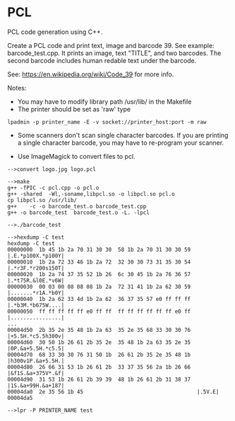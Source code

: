 # PCL
PCL code generation using C++.

Create a PCL code and print text, image and barcode 39. See example: barcode_test.cpp. It prints an image, text "TITLE", and two barcodes. The second barcode includes human redable text under the barcode.

See: https://en.wikipedia.org/wiki/Code_39 for more info.

Notes:
* You may have to modify library path /usr/lib/ in the Makefile
* The printer should be set as 'raw' type

```
lpadmin -p printer_name -E -v socket://printer_host:port -m raw
```
* Some scanners don't scan single character barcodes. If you are printing a single character barcode, you may have to re-program your scanner.

* Use ImageMagick to convert files to pcl.

```
-->convert logo.jpg logo.pcl
```

```
-->make
g++ -fPIC -c pcl.cpp -o pcl.o 
g++ -shared  -Wl,-soname,libpcl.so -o libpcl.so pcl.o 
cp libpcl.so /usr/lib/
g++    -c -o barcode_test.o barcode_test.cpp
g++ -o barcode_test  barcode_test.o -L. -lpcl 
```

```
-->./barcode_test
```

```
-->hexdump -C test
hexdump -C test
00000000  1b 45 1b 2a 70 31 30 30  58 1b 2a 70 31 30 30 59  |.E.*p100X.*p100Y|
00000010  1b 2a 72 33 46 1b 2a 72  32 30 30 73 31 35 30 54  |.*r3F.*r200s150T|
00000020  1b 2a 74 37 35 52 1b 26  6c 30 45 1b 2a 76 36 57  |.*t75R.&l0E.*v6W|
00000030  00 03 00 08 08 08 1b 2a  72 31 41 1b 2a 62 30 59  |.......*r1A.*b0Y|
00000040  1b 2a 62 33 4d 1b 2a 62  36 37 35 57 e0 ff ff ff  |.*b3M.*b675W....|
00000050  ff ff ff ff ff e0 ff ff  ff ff ff ff ff ff e0 ff  |................|
...
00004d50  2b 35 2e 35 48 1b 2a 63  35 2e 35 68 33 30 30 76  |+5.5H.*c5.5h300v|
00004d60  30 50 1b 26 61 2b 35 2e  35 48 1b 2a 63 35 2e 35  |0P.&a+5.5H.*c5.5|
00004d70  68 33 30 30 76 31 50 1b  26 61 2b 35 2e 35 48 1b  |h300v1P.&a+5.5H.|
00004d80  26 66 31 53 1b 26 61 2b  33 37 35 56 2a 1b 26 66  |&f1S.&a+375V*.&f|
00004d90  31 53 1b 26 61 2b 39 39  48 1b 26 61 2b 31 38 37  |1S.&a+99H.&a+187|
00004da0  2e 35 56 1b 45                                    |.5V.E|
00004da5
```

```
-->lpr -P PRINTER_NAME test
```

